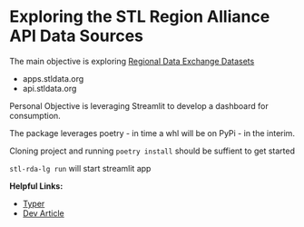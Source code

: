 # Exploring the STL Region Alliance API Data Sources

The main objective is exploring
[Regional Data Exchange Datasets](https://rdx.stldata.org/)

- apps.stldata.org
- api.stldata.org

Personal Objective is leveraging Streamlit to develop a dashboard for consumption.

The package leverages poetry - in time a whl will be on PyPi - in the interim.

Cloning project and running
`poetry install` should be suffient to get started

`stl-rda-lg run` will start streamlit app

**Helpful Links:**

- [Typer](https://typer.tiangolo.com/tutorial/package/)
- [Dev Article](https://dev.to/bowmanjd/command-line-tools-in-python-with-typer-and-pytest-type-hints-are-useful-khg)
